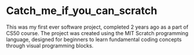 # Catch_me_if_you_can_scratch
This was my first ever software project, completed 2 years ago as a part of CS50 course. The project was created using the MIT Scratch programming language, designed for beginners to learn fundamental coding concepts through visual programming blocks.
